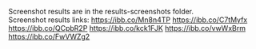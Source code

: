 Screenshot results are in the results-screenshots folder. <br/>
Screenshot results links:
https://ibb.co/Mn8n4TP
https://ibb.co/C7tMyfx
https://ibb.co/QCpbR2P
https://ibb.co/kck1FJK
https://ibb.co/vwWxBrm
https://ibb.co/FwVWZg2
